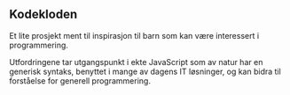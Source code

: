 ﻿## Kodekloden

Et lite prosjekt ment til inspirasjon til barn som kan være interessert i programmering.

Utfordringene tar utgangspunkt i ekte JavaScript som av natur har en generisk syntaks, 
benyttet i mange av dagens IT løsninger, og kan bidra til forståelse for generell programmering.